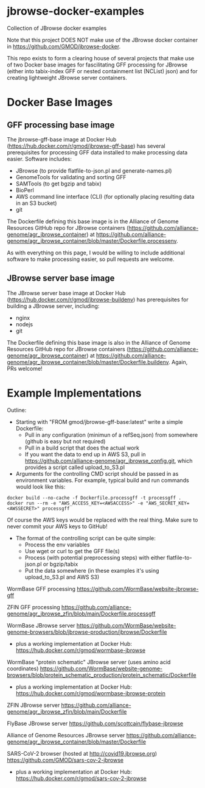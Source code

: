 # jbrowse-docker-examples
Collection of JBrowse docker examples

Note that this project DOES NOT make use of the JBrowse docker container in https://github.com/GMOD/jbrowse-docker.

This repo exists to form a clearing house of several projects that make use of two Docker base images for fascilitating GFF processing for JBrowse 
(either into tabix-index GFF or nested containment list (NCList) json) and for creating lightweight JBrowse server containers.

Docker Base Images
==================

GFF processing base image
-------------------------

The jbrowse-gff-base image at Docker Hub (https://hub.docker.com/r/gmod/jbrowse-gff-base) has several prerequisites for processing GFF data 
installed to make processing data easier.  Software includes:

* JBrowse (to provide flatfile-to-json.pl and generate-names.pl)
* GenomeTools for validating and sorting GFF
* SAMTools (to get bgzip and tabix)
* BioPerl
* AWS command line interface (CLI) (for optionally placing resulting data in an S3 bucket)
* git

The Dockerfile defining this base image is in the Alliance of Genome Resources GitHub repo for JBrowse containers (https://github.com/alliance-genome/agr_jbrowse_container) at https://github.com/alliance-genome/agr_jbrowse_container/blob/master/Dockerfile.processenv.

As with everything on this page, I would be willing to include additional software to make processing easier, so pull requests are welcome.

JBrowse server base image
-------------------------

The JBrowse server base image at Docker Hub (https://hub.docker.com/r/gmod/jbrowse-buildenv) has prerequisites for building a JBrowse server, including:

* nginx
* nodejs
* git

The Dockerfile defining this base image is also in the Alliance of Genome Resources GitHub repo for JBrowse containers (https://github.com/alliance-genome/agr_jbrowse_container) at https://github.com/alliance-genome/agr_jbrowse_container/blob/master/Dockerfile.buildenv. Again, PRs welcome!

Example Implementations
=======================

Outline:
* Starting with "FROM gmod/jbrowse-gff-base:latest" write a simple Dockerfile:
  * Pull in any configuration (minimun of a refSeq.json) from somewhere (github is easy but not required)
  * Pull in a build script that does the actual work
  * If you want the data to end up in AWS S3, pull in https://github.com/alliance-genome/agr_jbrowse_config.git, which provides a script called upload_to_S3.pl
* Arguments for the controlling CMD script should be passed in as environment variables.  For example, typical build and run commands would look like this:

```
docker build --no-cache -f Dockerfile.processgff -t processgff .
docker run --rm -e "AWS_ACCESS_KEY=<AWSACCESS>" -e "AWS_SECRET_KEY=<AWSSECRET>" processgff
```
Of course the AWS keys would be replaced with the real thing. Make sure to never commit your AWS keys to GitHub!

* The format of the controlling script can be quite simple:
  * Process the env variables
  * Use wget or curl to get the GFF file(s)
  * Process (with potential preprocessing steps) with either flatfile-to-json.pl or bgzip/tabix
  * Put the data somewhere (in these examples it's using upload_to_S3.pl and AWS S3)

WormBase GFF processing
https://github.com/WormBase/website-jbrowse-gff

ZFIN GFF processing
https://github.com/alliance-genome/agr_jbrowse_zfin/blob/main/Dockerfile.processgff

WormBase JBrowse server
https://github.com/WormBase/website-genome-browsers/blob/jbrowse-production/jbrowse/Dockerfile
* plus a working implementation at Docker Hub: https://hub.docker.com/r/gmod/wormbase-jbrowse

WormBase "protein schematic" JBrowse server (uses amino acid coordinates)
https://github.com/WormBase/website-genome-browsers/blob/protein_schematic_production/protein_schematic/Dockerfile
* plus a working implementation at Docker Hub: https://hub.docker.com/r/gmod/wormbase-jbrowse-protein

ZFIN JBrowse server
https://github.com/alliance-genome/agr_jbrowse_zfin/blob/main/Dockerfile

FlyBase JBrowse server
https://github.com/scottcain/flybase-jbrowse

Alliance of Genome Resources JBrowse server
https://github.com/alliance-genome/agr_jbrowse_container/blob/master/Dockerfile

SARS-CoV-2 browser (hosted at http://covid19.jbrowse.org)
https://github.com/GMOD/sars-cov-2-jbrowse
* plus a working implementation at Docker Hub: https://hub.docker.com/r/gmod/sars-cov-2-jbrowse
